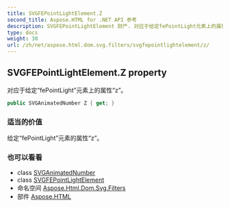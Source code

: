 ```yaml
---
title: SVGFEPointLightElement.Z
second_title: Aspose.HTML for .NET API 参考
description: SVGFEPointLightElement 财产. 对应于给定fePointLight元素上的属性z
type: docs
weight: 30
url: /zh/net/aspose.html.dom.svg.filters/svgfepointlightelement/z/
---
```

## SVGFEPointLightElement.Z property

对应于给定“fePointLight”元素上的属性“z”。

```csharp
public SVGAnimatedNumber Z { get; }
```

### 适当的价值

给定“fePointLight”元素的属性“z”。

### 也可以看看

* class [SVGAnimatedNumber](../../../aspose.html.dom.svg.datatypes/svganimatednumber/)
* class [SVGFEPointLightElement](../)
* 命名空间 [Aspose.Html.Dom.Svg.Filters](../../svgfepointlightelement/)
* 部件 [Aspose.HTML](../../../)


